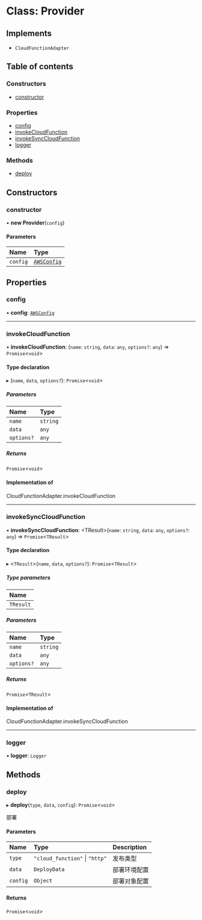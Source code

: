 # Class: Provider

## Implements

- `CloudFunctionAdapter`

## Table of contents

### Constructors

- [constructor](Provider.md#constructor)

### Properties

- [config](Provider.md#config)
- [invokeCloudFunction](Provider.md#invokecloudfunction)
- [invokeSyncCloudFunction](Provider.md#invokesynccloudfunction)
- [logger](Provider.md#logger)

### Methods

- [deploy](Provider.md#deploy)

## Constructors

### constructor

• **new Provider**(`config`)

#### Parameters

| Name | Type |
| :------ | :------ |
| `config` | [`AWSConfig`](../#awsconfig) |

## Properties

### config

• **config**: [`AWSConfig`](../#awsconfig)

___

### invokeCloudFunction

• **invokeCloudFunction**: (`name`: `string`, `data`: `any`, `options?`: `any`) => `Promise`<`void`\>

#### Type declaration

▸ (`name`, `data`, `options?`): `Promise`<`void`\>

##### Parameters

| Name | Type |
| :------ | :------ |
| `name` | `string` |
| `data` | `any` |
| `options?` | `any` |

##### Returns

`Promise`<`void`\>

#### Implementation of

CloudFunctionAdapter.invokeCloudFunction

___

### invokeSyncCloudFunction

• **invokeSyncCloudFunction**: <TResult\>(`name`: `string`, `data`: `any`, `options?`: `any`) => `Promise`<`TResult`\>

#### Type declaration

▸ <`TResult`\>(`name`, `data`, `options?`): `Promise`<`TResult`\>

##### Type parameters

| Name |
| :------ |
| `TResult` |

##### Parameters

| Name | Type |
| :------ | :------ |
| `name` | `string` |
| `data` | `any` |
| `options?` | `any` |

##### Returns

`Promise`<`TResult`\>

#### Implementation of

CloudFunctionAdapter.invokeSyncCloudFunction

___

### logger

• **logger**: `Logger`

## Methods

### deploy

▸ **deploy**(`type`, `data`, `config`): `Promise`<`void`\>

部署

#### Parameters

| Name | Type | Description |
| :------ | :------ | :------ |
| `type` | ``"cloud_function"`` \| ``"http"`` | 发布类型 |
| `data` | `DeployData` | 部署环境配置 |
| `config` | `Object` | 部署对象配置 |

#### Returns

`Promise`<`void`\>
